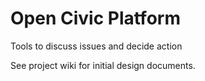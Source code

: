 # Open Civic Platform

Tools to discuss issues and decide action

See project wiki for initial design documents.
